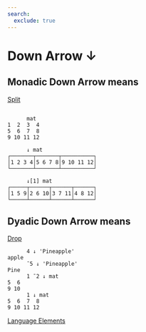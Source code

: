 ```yaml
---
search:
  exclude: true
---
```






<h1 class="heading"><span class="name">Down Arrow</span> <span class="command">↓</span></h1>


## Monadic Down Arrow means


[Split](../primitive-functions/split.md)
```apl

      mat
1  2  3  4
5  6  7  8
9 10 11 12

      ↓ mat
┌───────┬───────┬──────────┐
│1 2 3 4│5 6 7 8│9 10 11 12│
└───────┴───────┴──────────┘

      ↓[1] mat
┌─────┬──────┬──────┬──────┐
│1 5 9│2 6 10│3 7 11│4 8 12│
└─────┴──────┴──────┴──────┘

```

## Dyadic Down Arrow means


[Drop](../primitive-functions/drop.md)
```apl
      4 ↓ 'Pineapple'
apple
      ¯5 ↓ 'Pineapple'
Pine
      1 ¯2 ↓ mat
5  6
9 10
      1 ↓ mat
5  6  7  8
9 10 11 12

```


[Language Elements](./language-elements.md)


